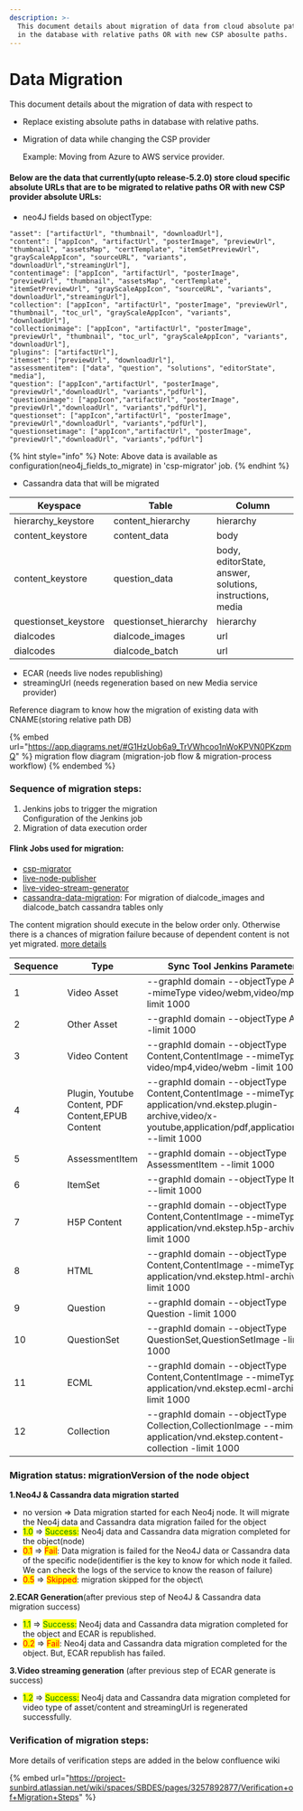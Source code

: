 ```yaml
---
description: >-
  This document details about migration of data from cloud absolute paths stored
  in the database with relative paths OR with new CSP abosulte paths.
---
```


# Data Migration

This document details about the migration of data with respect to

* Replace existing absolute paths in database with relative paths.
*   Migration of data while changing the CSP provider

    Example: Moving from Azure to AWS service provider.

#### Below are the data that currently(upto release-5.2.0) store cloud specific absolute URLs that are to be migrated to relative paths OR with new CSP provider absolute URLs:

* neo4J fields based on objectType:

```
"asset": ["artifactUrl", "thumbnail", "downloadUrl"],
"content": ["appIcon", "artifactUrl", "posterImage", "previewUrl", "thumbnail", "assetsMap", "certTemplate", "itemSetPreviewUrl", "grayScaleAppIcon", "sourceURL", "variants", "downloadUrl","streamingUrl"],
"contentimage": ["appIcon", "artifactUrl", "posterImage", "previewUrl", "thumbnail", "assetsMap", "certTemplate", "itemSetPreviewUrl", "grayScaleAppIcon", "sourceURL", "variants", "downloadUrl","streamingUrl"],
"collection": ["appIcon", "artifactUrl", "posterImage", "previewUrl", "thumbnail", "toc_url", "grayScaleAppIcon", "variants", "downloadUrl"],
"collectionimage": ["appIcon", "artifactUrl", "posterImage", "previewUrl", "thumbnail", "toc_url", "grayScaleAppIcon", "variants", "downloadUrl"],
"plugins": ["artifactUrl"],
"itemset": ["previewUrl", "downloadUrl"],
"assessmentitem": ["data", "question", "solutions", "editorState", "media"],
"question": ["appIcon","artifactUrl", "posterImage", "previewUrl","downloadUrl", "variants","pdfUrl"],
"questionimage": ["appIcon","artifactUrl", "posterImage", "previewUrl","downloadUrl", "variants","pdfUrl"],
"questionset": ["appIcon","artifactUrl", "posterImage", "previewUrl","downloadUrl", "variants","pdfUrl"],
"questionsetimage": ["appIcon","artifactUrl", "posterImage", "previewUrl","downloadUrl", "variants","pdfUrl"]
```

{% hint style="info" %}
Note: Above data is available as configuration(neo4j\_fields\_to\_migrate) in 'csp-migrator' job.&#x20;
{% endhint %}

* Cassandra data that will be migrated

| Keyspace              | Table                  | Column                                                     |
| --------------------- | ---------------------- | ---------------------------------------------------------- |
| hierarchy\_keystore   | content\_hierarchy     | hierarchy                                                  |
| content\_keystore     | content\_data          | body                                                       |
| content\_keystore     | question\_data         | body,  editorState, answer, solutions, instructions, media |
| questionset\_keystore | questionset\_hierarchy | hierarchy                                                  |
| dialcodes             | dialcode\_images       | url                                                        |
| dialcodes             | dialcode\_batch        | url                                                        |

* ECAR (needs live nodes republishing)
* streamingUrl (needs regeneration based on new Media service provider)

Reference diagram to know how the migration of existing data with CNAME(storing relative path DB)&#x20;

{% embed url="https://app.diagrams.net/#G1HzUob6a9_TrVWhcoo1nWoKPVN0PKzpmQ" %}
migration flow diagram (migration-job flow & migration-process workflow)
{% endembed %}

### Sequence of migration steps:

1. Jenkins jobs to trigger the migration\
   Configuration of the Jenkins job
2. Migration of data execution order

#### Flink Jobs used for migration:

* [csp-migrator](https://knowlg.sunbird.org/learn/product-and-developer-guide/knowlg-jobs/configuration#csp-migrator)
* [live-node-publisher](https://knowlg.sunbird.org/learn/product-and-developer-guide/knowlg-jobs/configuration#live-node-publisher)
* [live-video-stream-generator](https://knowlg.sunbird.org/learn/product-and-developer-guide/knowlg-jobs/configuration#live-video-stream-generator)
* [cassandra-data-migration](https://knowlg.sunbird.org/learn/product-and-developer-guide/knowlg-jobs/configuration#cassandra-data-migration): For migration of dialcode\_images and dialcode\_batch cassandra tables only

The content migration should execute in the below order only. Otherwise there is a chances of migration failure because of dependent content is not yet migrated. [more details](https://docs.google.com/spreadsheets/d/13DaXCx8uToOwinlAPxvTat8NELxiPgG4KXATcKaJm\_c/edit#gid=1675310401\&range=K3)

| Sequence | Type                                              | Sync Tool Jenkins Parameters                                                                                                                                      |
| -------- | ------------------------------------------------- | ----------------------------------------------------------------------------------------------------------------------------------------------------------------- |
| 1        | Video Asset                                       | --graphId domain --objectType Asset --mimeType video/webm,video/mp4 --limit 1000                                                                                  |
| 2        | Other Asset                                       | --graphId domain --objectType Asset --limit 1000                                                                                                                  |
| 3        | Video Content                                     | --graphId domain --objectType Content,ContentImage --mimeType video/mp4,video/webm -limit 1000                                                                    |
| 4        | Plugin, Youtube Content, PDF Content,EPUB Content | --graphId domain --objectType Content,ContentImage --mimeType application/vnd.ekstep.plugin-archive,video/x-youtube,application/pdf,application/epub --limit 1000 |
| 5        | AssessmentItem                                    | --graphId domain --objectType AssessmentItem --limit 1000                                                                                                         |
| 6        | ItemSet                                           | --graphId domain --objectType ItemSet --limit 1000                                                                                                                |
| 7        | H5P Content                                       | --graphId domain --objectType Content,ContentImage --mimeType application/vnd.ekstep.h5p-archive -limit 1000                                                      |
| 8        | HTML                                              | --graphId domain --objectType Content,ContentImage --mimeType application/vnd.ekstep.html-archive -limit 1000                                                     |
| 9        | Question                                          | --graphId domain --objectType Question  -limit 1000                                                                                                               |
| 10       | QuestionSet                                       | --graphId domain --objectType QuestionSet,QuestionSetImage  -limit 1000                                                                                           |
| 11       | ECML                                              | --graphId domain --objectType Content,ContentImage --mimeType application/vnd.ekstep.ecml-archive -limit 1000                                                     |
| 12       | Collection                                        | --graphId domain --objectType Collection,CollectionImage --mimeType application/vnd.ekstep.content-collection -limit 1000                                         |

### Migration status: migrationVersion of the node object

**1.Neo4J & Cassandra data migration started**

* no version => Data migration started for each Neo4j node. It will migrate the Neo4j data and Cassandra data migration failed for the object
* <mark style="color:green;">1.0</mark> => <mark style="color:green;">Success:</mark> Neo4j data and Cassandra data migration completed for the object(node)
* <mark style="color:red;">0.1</mark> => <mark style="color:red;">Fail</mark>: Data migration is failed for the Neo4J data or Cassandra data of the specific node(identifier is the key to know for which node it failed. We can check the logs of the service to know the reason of failure)
* <mark style="color:red;">0.5</mark> => <mark style="color:red;">Skipped</mark>:  migration skipped for the object\


**2.ECAR Generation**(after previous step of Neo4J & Cassandra data migration success)

* <mark style="color:green;">1.1</mark> => <mark style="color:green;">Success:</mark> Neo4j data and Cassandra data migration completed for the object and ECAR is republished.
* <mark style="color:red;">0.2</mark> => <mark style="color:red;">Fail</mark>: Neo4j data and Cassandra data migration completed for the object. But, ECAR republish has failed.

**3.Video streaming generation** (after previous step of ECAR generate is success)

* <mark style="color:green;">1.2</mark> => <mark style="color:green;">Success:</mark> Neo4j data and Cassandra data migration completed for video type of asset/content and streamingUrl is regenerated successfully.

### Verification of migration steps:

More details of verification steps are added in the below confluence wiki

{% embed url="https://project-sunbird.atlassian.net/wiki/spaces/SBDES/pages/3257892877/Verification+of+Migration+Steps" %}

